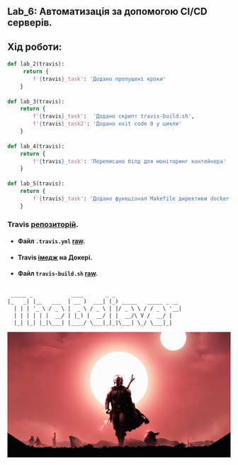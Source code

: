 ## Lab_6: Автоматизація за допомогою CI/CD серверів.

## Хід роботи:
```python
def lab_2(travis):
     return {
        f'{travis}_task': 'Додано пропущені кроки'
    }

def lab_3(travis):
    return {
        f'{travis}_task':  'Додано скрипт travis-build.sh',
        f'{travis}_task2': 'Додано exit code 0 у цикли'
    }

def lab_4(travis):
    return {
        f'{travis}_task': 'Переписано білд для моніторинг контейнера'
    }

def lab_5(travis):
    return {
        f'{travis}_task': 'Додано функціонал Makefile директиви docker-push'
    }
```


### Travis [репозиторій](https://travis-ci.com/github/VasylFil/lbs/).
+ #### Файл `.travis.yml` [raw](https://github.com/VasylFil/lbs/blob/main/.travis.yml).
+ #### Travis [імедж](https://hub.docker.com/r/vasylfil/app) на Докері.
+ #### Файл `travis-build.sh` [raw](https://github.com/VasylFil/lbs/blob/main/Lab_3/scripts/travis-build.sh).
##
```
 _____ _            ____       _ _                     
|_   _| |__   ___  | __ )  ___| (_) _____   _____ _ __ 
  | | | '_ \ / _ \ |  _ \ / _ \ | |/ _ \ \ / / _ \ '__|
  | | | | | |  __/ | |_) |  __/ | |  __/\ V /  __/ |   
  |_| |_| |_|\___| |____/ \___|_|_|\___| \_/ \___|_|   

```
![](./img/mandalorian.jpg)
